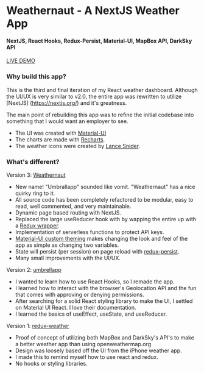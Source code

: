 # Weathernaut - A NextJS Weather App

#### NextJS, React Hooks, Redux-Persist, Material-UI, MapBox API, DarkSky API

[LIVE DEMO](https://weathernaut.now.sh)

### Why build this app?

This is the third and final iteration of my React weather dashboard. Although the UI/UX is very similar to v2.0, the entire app was rewritten to utilize [NextJS] (https://nextjs.org/) and it's greatness.

The main point of rebuilding this app was to refine the initial codebase into something that I would want an employer to see.

* The UI was created with [Material-UI](https://material-ui.com/)
* The charts are made with [Recharts](https://https://recharts.org/en-US/).
* The weather icons were created by [Lance Snider](https://codecanyon.net/user/dxc).

### What's different?

Version 3: [Weathernaut](https://weathernaut.now.sh)
* New name! "Umbrallapp" sounded like vomit. "Weathernaut" has a nice quirky ring to it.
* All source code has been completely refactored to be modular, easy to read, well commented, and very maintainable.
* Dynamic page based routing with NextJS.
* Replaced the large useReducer hook with by wapping the entire up with a [Redux wrapper](https://github.com/kirill-konshin/next-redux-wrapper).
* Implementation of serverless functions to protect API keys.
* [Material-UI custom theming](https://material-ui.com/customization/theming/) makes changing the look and feel of the app as simple as changing two variables.
* State will persist (per session) on page reload with [redux-persist](https://github.com/fazlulkarimweb/with-next-redux-wrapper-redux-persist).
* Many small improvements with the UI/UX.

Version 2: [umbrellapp](https://umbrellapp.now.sh/)
* I wanted to learn how to use React Hooks, so I remade the app.
* I learned how to interact with the browser's Geolocation API and the fun that comes with approving or denying permissions.
* After searching for a solid React styling library to make the UI, I settled on Material UI React. I love their documentation.
* I learned the basics of useEffect, useState, and useReducer.

Version 1: [redux-weather](https://redux-weather.now.sh/)
* Proof of concept of utilizing both MapBox and DarkSky's API's to make a better weather app than using openweathermap.org
* Design was loosely based off the UI from the iPhone weather app.
* I made this to remind myself how to use react and redux.
* No hooks or styling libraries.
